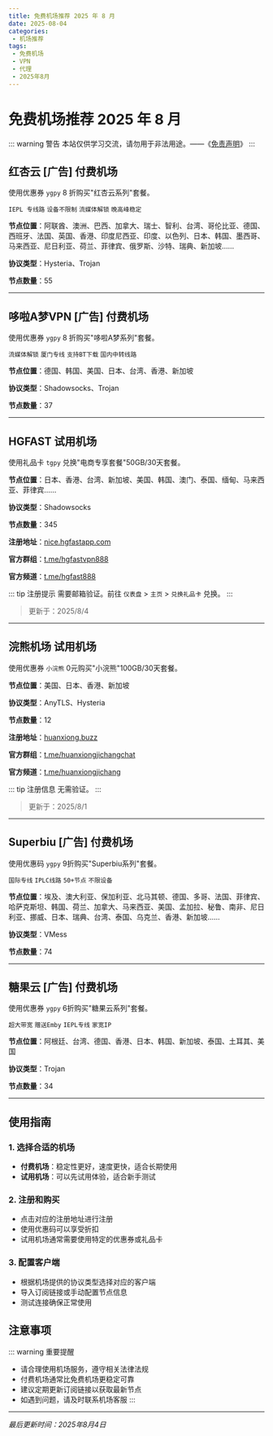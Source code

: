 ```yaml
---
title: 免费机场推荐 2025 年 8 月
date: 2025-08-04
categories:
 - 机场推荐
tags:
 - 免费机场
 - VPN
 - 代理
 - 2025年8月
---
```


# 免费机场推荐 2025 年 8 月

::: warning 警告
本站仅供学习交流，请勿用于非法用途。——《[免责声明](/blogs/about/)》
:::

## 红杏云 [广告] 付费机场

使用优惠券 `ygpy` 8 折购买"红杏云系列"套餐。

`IEPL 专线路` `设备不限制` `流媒体解锁` `晚高峰稳定`

**节点位置**：阿联酋、澳洲、巴西、加拿大、瑞士、智利、台湾、哥伦比亚、德国、西班牙、法国、英国、香港、印度尼西亚、印度、以色列、日本、韩国、墨西哥、马来西亚、尼日利亚、荷兰、菲律宾、俄罗斯、沙特、瑞典、新加坡……

**协议类型**：Hysteria、Trojan

**节点数量**：55

---

## 哆啦A梦VPN [广告] 付费机场

使用优惠券 `ygpy` 8 折购买"哆啦A梦系列"套餐。

`流媒体解锁` `厦门专线` `支持BT下载` `国内中转线路`

**节点位置**：德国、韩国、美国、日本、台湾、香港、新加坡

**协议类型**：Shadowsocks、Trojan

**节点数量**：37

---

## HGFAST 试用机场

使用礼品卡 `tgpy` 兑换"电商专享套餐"50GB️/30天套餐。

**节点位置**：日本、香港、台湾、新加坡、美国、韩国、澳门、泰国、缅甸、马来西亚、菲律宾……

**协议类型**：Shadowsocks

**节点数量**：345

**注册地址**：[nice.hgfastapp.com](#)

**官方群组**：[t.me/hgfastvpn888](#)

**官方频道**：[t.me/hgfast888](#)

::: tip 注册提示
需要邮箱验证。前往 `仪表盘` > `主页` > `兑换礼品卡` 兑换。
:::

> 更新于：2025/8/4

---

## 浣熊机场 试用机场

使用优惠券 `小浣熊` 0元购买"小浣熊"100GB️/30天套餐。

**节点位置**：美国、日本、香港、新加坡

**协议类型**：AnyTLS、Hysteria

**节点数量**：12

**注册地址**：[huanxiong.buzz](#)

**官方群组**：[t.me/huanxiongjichangchat](#)

**官方频道**：[t.me/huanxiongjichang](#)

::: tip 注册信息
无需验证。
:::

> 更新于：2025/8/1

---

## Superbiu [广告] 付费机场

使用优惠码 `ygpy` 9折购买"Superbiu系列"套餐。

`国际专线` `IPLC线路` `50+节点` `不限设备`

**节点位置**：埃及、澳大利亚、保加利亚、北马其顿、德国、多哥、法国、菲律宾、哈萨克斯坦、韩国、荷兰、加拿大、马来西亚、美国、孟加拉、秘鲁、南非、尼日利亚、挪威、日本、瑞典、台湾、泰国、乌克兰、香港、新加坡……

**协议类型**：VMess

**节点数量**：74

---

## 糖果云 [广告] 付费机场

使用优惠券 `ygpy` 6折购买"糖果云系列"套餐。

`超大带宽` `赠送Emby` `IEPL专线` `家宽IP`

**节点位置**：阿根廷、台湾、德国、香港、日本、韩国、新加坡、泰国、土耳其、美国

**协议类型**：Trojan

**节点数量**：34

---

## 使用指南

### 1. 选择合适的机场
- **付费机场**：稳定性更好，速度更快，适合长期使用
- **试用机场**：可以先试用体验，适合新手测试

### 2. 注册和购买
- 点击对应的注册地址进行注册
- 使用优惠码可以享受折扣
- 试用机场通常需要使用特定的优惠券或礼品卡

### 3. 配置客户端
- 根据机场提供的协议类型选择对应的客户端
- 导入订阅链接或手动配置节点信息
- 测试连接确保正常使用

## 注意事项

::: warning 重要提醒
- 请合理使用机场服务，遵守相关法律法规
- 付费机场通常比免费机场更稳定可靠
- 建议定期更新订阅链接以获取最新节点
- 如遇到问题，请及时联系机场客服
:::

---

*最后更新时间：2025年8月4日*

